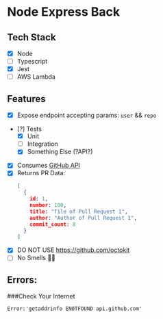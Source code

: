# Node Express Back

## Tech Stack
- [x] Node
- [ ] Typescript
- [x] Jest
- [ ] AWS Lambda
## Features
- [x] Expose endpoint accepting params: `user` && `repo`
- [?] Tests
  - [x] Unit
  - [ ] Integration
  - [x] Something Else (?API?)
- [x] Consumes [GitHub API](https://developer.github.com/v3)
- [x] Returns PR Data: 
  ```json 
  [
    {
      id: 1,
      number: 100,
      title: "Tile of Pull Request 1",
      author: "Author of Pull Request 1",
      commit_count: 8
    }
  ]
  ```
- [x] DO NOT USE https://github.com/octokit
- [ ] No Smells 👃🏾

## Errors:
###Check Your Internet
```
Error:'getaddrinfo ENOTFOUND api.github.com'

```